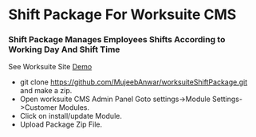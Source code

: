 # Shift Package For Worksuite CMS
### Shift Package Manages Employees Shifts According to Working Day And Shift Time
See Worksuite Site [Demo](https://demo.worksuite.biz/)
- git clone https://github.com/MujeebAnwar/worksuiteShiftPackage.git and make a zip.
- Open worksuite CMS Admin Panel Goto settings->Module Settings->Customer Modules.
- Click on install/update Module.
- Upload Package Zip File.
